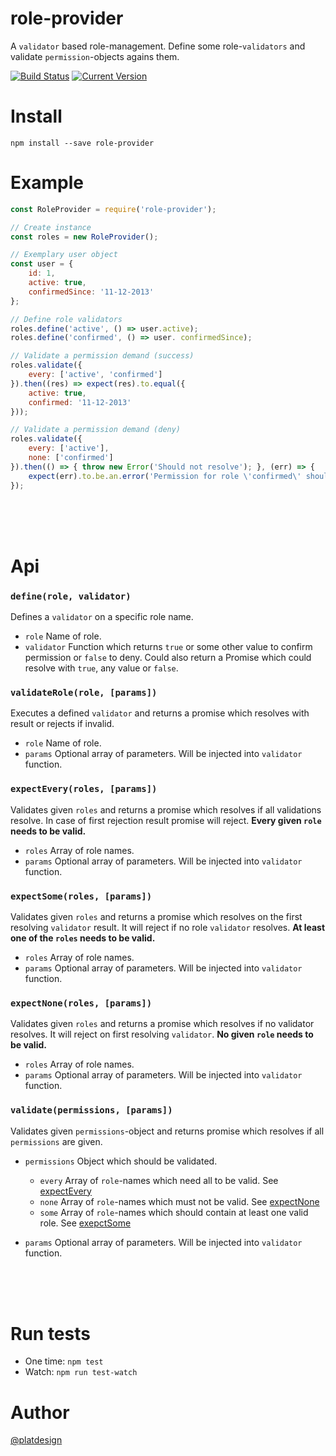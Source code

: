 # role-provider

A `validator` based role-management. Define some role-`validators` and validate `permission`-objects agains them.


[![Build Status](https://travis-ci.org/platdesign/role-provider.svg?branch=master)](https://travis-ci.org/platdesign/role-provider)
[![Current Version](https://img.shields.io/npm/v/role-provider.svg)](https://www.npmjs.com/package/role-provider)



# Install

`npm install --save role-provider`


# Example

```js
const RoleProvider = require('role-provider');

// Create instance
const roles = new RoleProvider();

// Exemplary user object
const user = {
	id: 1,
	active: true,
	confirmedSince: '11-12-2013'
};

// Define role validators
roles.define('active', () => user.active);
roles.define('confirmed', () => user. confirmedSince);

// Validate a permission demand (success)
roles.validate({
	every: ['active', 'confirmed']
}).then((res) => expect(res).to.equal({
	active: true,
	confirmed: '11-12-2013'
}));

// Validate a permission demand (deny)
roles.validate({
	every: ['active'],
	none: ['confirmed']
}).then(() => { throw new Error('Should not resolve'); }, (err) => {
	expect(err).to.be.an.error('Permission for role \'confirmed\' should not be available')
});
```

<br><br><br>


# Api

### `define(role, validator)`

Defines a `validator` on a specific role name.

- `role` Name of role.
- `validator` Function which returns `true` or some other value to confirm permission or `false` to deny. Could also return a Promise which could resolve with `true`, any value or `false`.
  

### `validateRole(role, [params])`

Executes a defined `validator` and returns a promise which resolves with result or rejects if invalid.

- `role` Name of role.
- `params` Optional array of parameters. Will be injected into `validator` function.


### `expectEvery(roles, [params])`

Validates given `roles` and returns a promise which resolves if all validations resolve. In case of first rejection result promise will reject. **Every given `role` needs to be valid.**


- `roles` Array of role names.
- `params` Optional array of parameters. Will be injected into `validator` function.


### `expectSome(roles, [params])`

Validates given `roles` and returns a promise which resolves on the first resolving `validator` result. It will reject if no role `validator` resolves. **At least one of the `roles` needs to be valid.**

- `roles` Array of role names.
- `params` Optional array of parameters. Will be injected into `validator` function.


### `expectNone(roles, [params])`

Validates given `roles` and returns a promise which resolves if no validator resolves. It will reject on first resolving `validator`. **No given `role` needs to be valid.**

- `roles` Array of role names.
- `params` Optional array of parameters. Will be injected into `validator` function.



### `validate(permissions, [params])`

Validates given `permissions`-object and returns promise which resolves if all `permissions` are given.

- `permissions` Object which should be validated.

	- `every` Array of `role`-names which need all to be valid. See [expectEvery](#expecteveryroles-params)
	- `none` Array of `role`-names which must not be valid. See [expectNone](#expectnomeroles-params)
	- `some` Array of `role`-names which should contain at least one valid role. See [exepctSome](#expectsomeroles-params)

- `params` Optional array of parameters. Will be injected into `validator` function.



<br><br><br>


# Run tests

- One time: `npm test`
- Watch: `npm run test-watch`


# Author

[@platdesign](https://twitter.com/platdesign)

